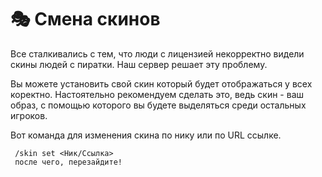  # 🎭 Смена скинов 

Все сталкивались с тем, что люди с лицензией некорректно видели скины людей с пиратки. Наш сервер решает эту проблему.

Вы можете установить свой скин который будет отображаться у всех коректно. Настоятельно рекомендуем сделать это, ведь скин - ваш образ, с помощью которого вы будете выделяться среди остальных игроков.

Вот команда для изменения скина по нику или по URL ссылке.

```
 /skin set <Ник/Ссылка>
 после чего, перезайдите! 
```
